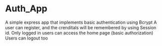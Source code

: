 # Auth_App
A simple express app that implements basic authentication using Bcrypt
A user can register, and the crenditals will be remembered by using Session id.
Only logged in users can access the home page (basic authorization)
Users can logout too
